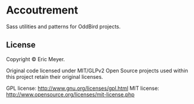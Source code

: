 Accoutrement
============

Sass utilities and patterns for OddBird projects.

License
-------

Copyright © Eric Meyer.

Original code licensed under MIT/GLPv2
Open Source projects used within this project retain their original licenses.

GPL license: http://www.gnu.org/licenses/gpl.html
MIT license: http://www.opensource.org/licenses/mit-license.php
